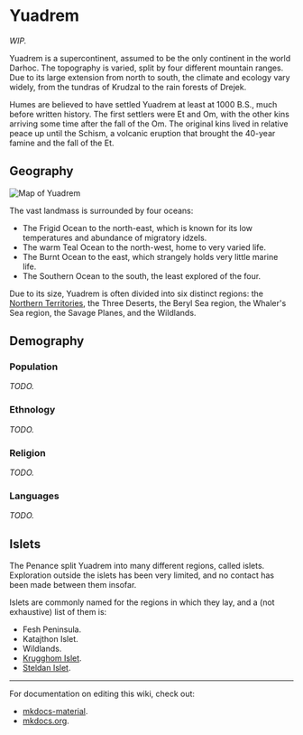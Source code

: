 # Yuadrem
*WIP.*

Yuadrem is a supercontinent, assumed to be the only continent in the world Darhoc.
The topography is varied, split by four different mountain ranges.
Due to its large extension from north to south, the climate and ecology vary widely, from the tundras of Krudzal to the rain forests of Drejek.

Humes are believed to have settled Yuadrem at least at 1000 B.S., much before written history.
The first settlers were Et and Om, with the other kins arriving some time after the fall of the Om.
The original kins lived in relative peace up until the Schism, a volcanic eruption that brought the 40-year famine and the fall of the Et.
<!-- I should add lotsa links here... -->

## Geography
![Map of Yuadrem](img/world_map_v083.png)

The vast landmass is surrounded by four oceans:

* The Frigid Ocean to the north-east, which is known for its low temperatures and abundance of migratory idzels.
* The warm Teal Ocean to the north-west, home to very varied life.
* The Burnt Ocean to the east, which strangely holds very little marine life.
* The Southern Ocean to the south, the least explored of the four.

Due to its size, Yuadrem is often divided into six distinct regions: the [Northern Territories](world/northern_territories/index.md), the Three Deserts<!-- TODO. Link. -->, the Beryl Sea region<!-- TODO. Link. -->, the Whaler's Sea region<!-- TODO. Link. -->, the Savage Planes<!-- TODO. Link. -->, and the Wildlands<!-- TODO. Link. -->.

<!-- Splitting Yuadrem in two, the Three Deserts.
*TODO.*

On the occidental side of the continent, the Beryl Sea and its surrounding landmasses.
*TODO.*

On the oriental side of the continent, the Whaler's Sea, littered by coasts and archipelagos.
*TODO.*

South of the Dead Sea are the Savage Planes.
*TODO.*

The southernmost lands of Yuadrem are the Wildlands, a vast and mostly unexplored array of forests.
*TODO.* -->

## Demography
### Population
*TODO.*

### Ethnology
*TODO.*

### Religion
*TODO.*

### Languages
*TODO.*

## Islets
The Penance split Yuadrem into many different regions, called islets.
Exploration outside the islets has been very limited, and no contact has been made between them insofar.

Islets are commonly named for the regions in which they lay, and a (not exhaustive) list of them is:

* Fesh Peninsula.
* Katajthon Islet.
* Wildlands.
* [Krugghom Islet](islets/krugghom_islet/index.md).
* [Steldan Islet](islets/steldan_islet/index.md).

---
For documentation on editing this wiki, check out:

* [mkdocs-material](https://squidfunk.github.io/mkdocs-material/creating-your-site/).
* [mkdocs.org](https://www.mkdocs.org).
